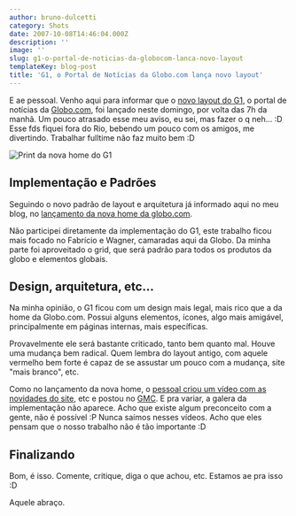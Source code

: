 ```yaml
---
author: bruno-dulcetti
category: Shots
date: 2007-10-08T14:46:04.000Z
description: ''
image: ''
slug: g1-o-portal-de-noticias-da-globocom-lanca-novo-layout
templateKey: blog-post
title: 'G1, o Portal de Notícias da Globo.com lança novo layout'
---
```


E ae pessoal. Venho aqui para informar que o <a href="http://www.g1.com.br/">novo layout do G1</a>, o portal de notícias da <a href="http://www.globo.com/">Globo.com</a>, foi lançado neste domingo, por volta das 7h da manhã. Um pouco atrasado esse meu aviso, eu sei, mas fazer o q neh... :D Esse fds fiquei fora do Rio, bebendo um pouco com os amigos, me divertindo. Trabalhar fulltime não faz muito bem :D

<img src="https://g1.globo.com/Noticias/capa/foto/0,,11707095,00.jpg" alt="Print da nova home do G1" />

## Implementação e Padrões

Seguindo o novo padrão de layout e arquitetura já informado aqui no meu blog, no <a href="/portal-globocom-lanca-sua-nova-home">lançamento da nova home da globo.com</a>.

Não participei diretamente da implementação do G1, este trabalho ficou mais focado no Fabrício e Wagner, camaradas aqui da Globo. Da minha parte foi aproveitado o grid, que será padrão para todos os produtos da globo e elementos globais.

## Design, arquitetura, etc...

Na minha opinião, o G1 ficou com um design mais legal, mais rico que a da home da Globo.com. Possui alguns elementos, ícones, algo mais amigável, principalmente em páginas internas, mais específicas.

Provavelmente ele será bastante criticado, tanto bem quanto mal. Houve uma mudança bem radical. Quem lembra do layout antigo, com aquele vermelho bem forte é capaz de se assustar um pouco com a mudança, site "mais branco", etc.

Como no lançamento da nova home, o <a href="http://video.globo.com/Videos/Player/Noticias/0,,GIM739537-7823-CONHECA+O+NOVO+G,00.html">pessoal criou um vídeo com as novidades do site</a>, etc e postou no <a href="http://video.globo.com/">GMC</a>. E pra variar, a galera da implementação não aparece. Acho que existe algum preconceito com a gente, não é possível :P Nunca saímos nesses vídeos. Acho que eles pensam que o nosso trabalho não é tão importante :D

## Finalizando

Bom, é isso. Comente, critique, diga o que achou, etc. Estamos ae pra isso :D

Aquele abraço.
